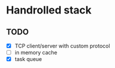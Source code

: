 # Handrolled stack

## TODO
- [x] TCP client/server with custom protocol
- [ ] in memory cache
- [x] task queue

